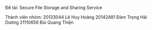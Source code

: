 Đề tài: Secure File Storage and Sharing Service

Thành viên nhóm:
20133044	Lê Huy Hoàng
20142481	Đàm Trọng Hải Dương
21110656	Bùi Quang Thiện
